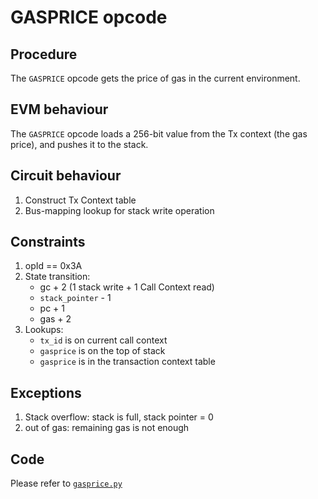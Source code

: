 # GASPRICE opcode

## Procedure

The `GASPRICE` opcode gets the price of gas in the current environment.

## EVM behaviour

The `GASPRICE` opcode loads a 256-bit value from the Tx context (the gas price), and pushes it to the stack.

## Circuit behaviour

1. Construct Tx Context table
2. Bus-mapping lookup for stack write operation

## Constraints

1. opId == 0x3A
2. State transition:
   - gc + 2 (1 stack write + 1 Call Context read)
   - `stack_pointer` - 1
   - pc + 1
   - gas + 2
3. Lookups:
   - `tx_id` is on current call context
   - `gasprice` is on the top of stack
   - `gasprice` is in the transaction context table

## Exceptions

1. Stack overflow: stack is full, stack pointer = 0
2. out of gas: remaining gas is not enough

## Code

Please refer to [`gasprice.py`](src/zkevm_specs/evm/execution/gasprice.py)
